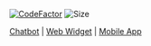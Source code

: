 [![CodeFactor](https://www.codefactor.io/repository/github/chrisrahme/fyp-webapp/badge)](https://www.codefactor.io/repository/github/chrisrahme/fyp-webapp)
![Size](https://img.shields.io/github/languages/code-size/chrisrahme/fyp-webapp)

[Chatbot](https://github.com/ChrisRahme/fyp-chatbot) | [Web Widget](https://github.com/ChrisRahme/fyp-webapp) | [Mobile App](https://github.com/ChrisRahme/fyp-mobapp)